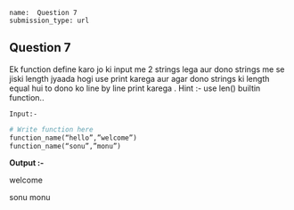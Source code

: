 ```ngMeta
name:  Question 7
submission_type: url
```

## Question 7

Ek function define karo jo ki input me 2 strings lega aur dono strings me se jiski length jyaada hogi use print karega aur agar dono strings ki length equal hui to dono ko line by line print karega .  Hint :- use len() builtin function.. 





`Input:-` 

```python
# Write function here
function_name(“hello”,”welcome”)
function_name(“sonu”,”monu”)
 ```

**Output :-**


welcome

sonu
monu



